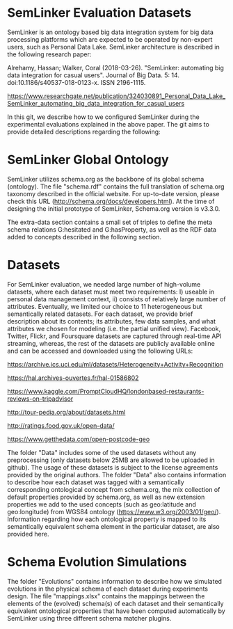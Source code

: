 # SemLinker Evaluation Datasets

SemLinker is an ontology based big data integration system for big data processing platforms which are expected to be operated by non-expert users, such as Personal Data Lake. SemLinker architecture is described in the following research paper:

Alrehamy, Hassan; Walker, Coral (2018-03-26). "SemLinker: automating big data integration for casual users". Journal of Big Data. 5: 14. doi:10.1186/s40537-018-0123-x. ISSN 2196-1115.

https://www.researchgate.net/publication/324030891_Personal_Data_Lake_SemLinker_automating_big_data_integration_for_casual_users

In this git, we describe how to we configured SemLinker during the experimental evaluations explained in the above paper. The git aims to provide detailed descriptions regarding the following:

# SemLinker Global Ontology
SemLinker utilizes schema.org as the backbone of its global schema (ontology). The file "schema.rdf" contains the full translation of schema.org taxonomy described in the official website. For up-to-date version, please check this URL (http://schema.org/docs/developers.html). At the time of designing the initial prototype of SemLinker, Schema.org version is v3.3.0.

 

The extra-data section contains a small set of triples to define the meta schema relations G:hesitated and G:hasProperty, as well as the RDF data added to concepts described in the following section.


# Datasets
For SemLinker evaluation, we needed large number of high-volume datasets, where each dataset must meet two requirements: I) useable in personal data management context, ii) consists of relatively large number of attributes. Eventually, we limited our choice to 11 heterogeneous but semantically related datasets. For each dataset, we provide brief description about its contents; its attributes, few data samples, and what attributes we chosen for modeling (i.e. the partial unified view). Facebook, Twitter, Flickr, and Foursquare datasets are captured through real-time API streaming, whereas, the rest of the datasets are publicly available online and can be accessed and downloaded using the following URLs:


https://archive.ics.uci.edu/ml/datasets/Heterogeneity+Activity+Recognition

https://hal.archives-ouvertes.fr/hal-01586802

https://www.kaggle.com/PromptCloudHQ/londonbased-restaurants-reviews-on-tripadvisor

http://tour-pedia.org/about/datasets.html

http://ratings.food.gov.uk/open-data/

https://www.getthedata.com/open-postcode-geo


The folder "Data" includes some of the used datasets without any preprocessing (only datasets below 25MB are allowed to be uploaded in github). The usage of these datasets is subject to the license agreements provided by the original authors. The folder "Data" also contains information to describe how each dataset was tagged with a semantically corresponding ontological concept from schema.org, the mix collection of default properties provided by schema.org, as well as new extension properties we add to the used concepts (such as geo:latitude and geo:longitude) from WGS84 ontology (https://www.w3.org/2003/01/geo/). Information regarding how each ontological property is mapped to its semantically equivalent schema element in the particular dataset, are also provided here.



# Schema Evolution Simulations
The folder "Evolutions" contains information to describe how we simulated evolutions in the physical schema of each dataset during experiments design. The file "mappings.xlsx" contains the mappings between the elements of the (evolved) schema(s) of each dataset and their semantically equivalent ontological properties that have been computed automatically by SemLinker using three different schema matcher plugins.

